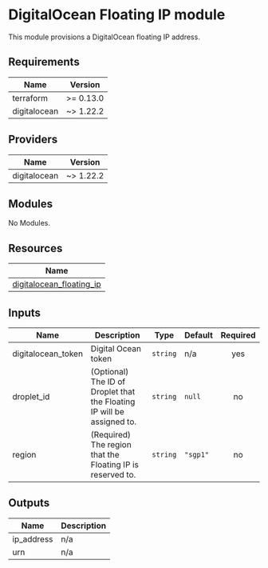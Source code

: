 # DigitalOcean Floating IP module

This module provisions a DigitalOcean floating IP address.

<!-- BEGINNING OF PRE-COMMIT-TERRAFORM DOCS HOOK -->
## Requirements

| Name         | Version   |
| ------------ | --------- |
| terraform    | >= 0.13.0 |
| digitalocean | ~> 1.22.2 |

## Providers

| Name         | Version   |
| ------------ | --------- |
| digitalocean | ~> 1.22.2 |

## Modules

No Modules.

## Resources

| Name                                                                                                                            |
| ------------------------------------------------------------------------------------------------------------------------------- |
| [digitalocean_floating_ip](https://registry.terraform.io/providers/digitalocean/digitalocean/latest/docs/resources/floating_ip) |

## Inputs

| Name                | Description                                                            | Type     | Default  | Required |
| ------------------- | ---------------------------------------------------------------------- | -------- | -------- | :------: |
| digitalocean\_token | Digital Ocean token                                                    | `string` | n/a      |   yes    |
| droplet\_id         | (Optional) The ID of Droplet that the Floating IP will be assigned to. | `string` | `null`   |    no    |
| region              | (Required) The region that the Floating IP is reserved to.             | `string` | `"sgp1"` |    no    |

## Outputs

| Name        | Description |
| ----------- | ----------- |
| ip\_address | n/a         |
| urn         | n/a         |

<!-- END OF PRE-COMMIT-TERRAFORM DOCS HOOK -->